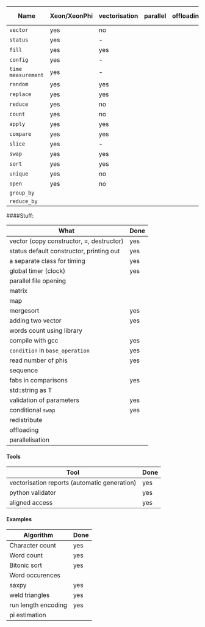 |Name|Xeon/XeonPhi|vectorisation|parallel|offloading|CUDA|Unit tests|Docs|Wiki|
|---|---|---|---|---|---|---|---|---|
|`vector`|yes|no||||yes|yes|
|`status`|yes|-||||yes|yes|
|`fill`|yes|yes||||yes|yes|
|`config`|yes|-||||yes|yes|
|`time measurement`|yes|-||||yes|yes|
|`random`|yes|yes||||yes|yes|
|`replace`|yes|yes||||yes|yes|
|`reduce`|yes|no||||yes|yes|
|`count`|yes|no||||yes|yes|
|`apply`|yes|yes||||yes|yes|
|`compare`|yes|yes||||yes|yes|
|`slice`|yes|-||||yes|yes|
|`swap`|yes|yes||||yes|yes||
|`sort`|yes|yes||||yes|yes||
|`unique`|yes|no||||yes|yes|
|`open`|yes|no||||yes|yes|
|`group_by`|
|`reduce_by`|

####Stuff:

|What|Done|
|---|---|
|vector (copy constructor, =, destructor)|yes|
|status default constructor, printing out|yes|
|a separate class for timing|yes|
|global timer (clock)|yes|
|parallel file opening||
|matrix||
|map||
|mergesort|yes|
|adding two vector|yes|
|words count using library||
|compile with gcc|yes|
|`condition` in `base_operation`|yes|
|read number of phis|yes|
|sequence||
|fabs in comparisons|yes|
|std::string as T||
|validation of parameters|yes|
|conditional `swap`|yes|
|redistribute||
|offloading||
|parallelisation||

#### Tools

|Tool|Done|
|---|---|
|vectorisation reports (automatic generation)|yes|
|python validator|yes|
|aligned access|yes|

#### Examples

|Algorithm|Done|
|---|---|
|Character count|yes|
|Word count|yes|
|Bitonic sort|yes|
|Word occurences||
|saxpy|yes|
|weld triangles|yes|
|run length encoding|yes|
|pi estimation||
